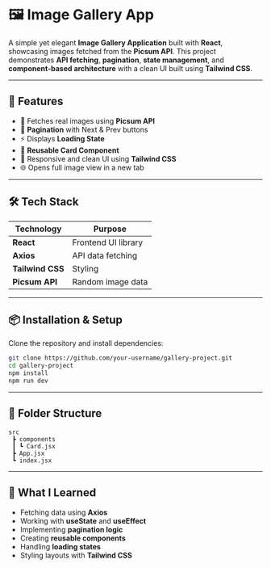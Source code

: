 # 🖼️ Image Gallery App

A simple yet elegant **Image Gallery Application** built with **React**, showcasing images fetched from the **Picsum API**.
This project demonstrates **API fetching**, **pagination**, **state management**, and **component-based architecture** with a clean UI built using **Tailwind CSS**.

---

## 🚀 Features

* 📸 Fetches real images using **Picsum API**
* 🔄 **Pagination** with Next & Prev buttons
* ⚡ Displays **Loading State**
* 🧩 **Reusable Card Component**
* 📱 Responsive and clean UI using **Tailwind CSS**
* 🌐 Opens full image view in a new tab

---

## 🛠 Tech Stack

| Technology       | Purpose             |
| ---------------- | ------------------- |
| **React**        | Frontend UI library |
| **Axios**        | API data fetching   |
| **Tailwind CSS** | Styling             |
| **Picsum API**   | Random image data   |

---

## 📦 Installation & Setup

Clone the repository and install dependencies:

```bash
git clone https://github.com/your-username/gallery-project.git
cd gallery-project
npm install
npm run dev
```

---

## 📂 Folder Structure

```
src
 ┣ components
 ┃ ┗ Card.jsx
 ┣ App.jsx
 ┗ index.jsx
```

---

## 🧠 What I Learned

* Fetching data using **Axios**
* Working with **useState** and **useEffect**
* Implementing **pagination logic**
* Creating **reusable components**
* Handling **loading states**
* Styling layouts with **Tailwind CSS**

